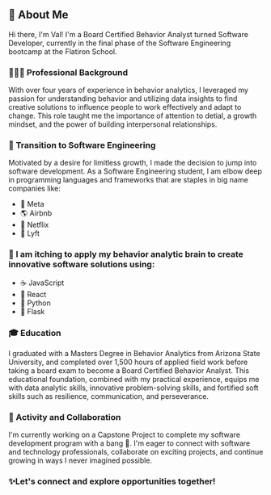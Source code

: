 ## 👋 About Me

Hi there, I'm Val! I'm a Board Certified Behavior Analyst turned Software Developer, currently in the final phase of the Software Engineering bootcamp at the Flatiron School.

### 👩🏽‍🏫 Professional Background
With over four years of experience in behavior analytics, I leveraged my passion for understanding behavior and utilizing data insights to find creative solutions to influence people to work effectively and adapt to change. This role taught me the importance of attention to detial, a growth mindset, and the power of building interpersonal relationships. 

### 🚀 Transition to Software Engineering
Motivated by a desire for limitless growth, I made the decision to jump into software development. As a Software Engineering student, I am elbow deep in programming languages and frameworks that are staples in big name companies like:
- 📱 Meta
- 🌎 Airbnb
- 🎥 Netflix
- 🚗 Lyft

### 🧠 I am itching to apply my behavior analytic brain to create innovative software solutions using:
- ☕️ JavaScript
- 🔹 React
- 🐍 Python
- 🔹 Flask

### 🎓 Education 
I graduated with a Masters Degree in Behavior Analytics from Arizona State University, and completed over 1,500 hours of applied field work before taking a board exam to become a Board Certified Behavior Analyst. This educational foundation, combined with my practical experience, equips me with data analytic skills, innovative problem-solving skills, and fortified soft skills such as resilience, communication, and perseverance. 

### 🌱 Activity and Collaboration
I'm currently working on a Capstone Project to complete my software development program with a bang 🎉.
I'm eager to connect with software and technology professionals, collaborate on exciting projects, and continue growing in ways I never imagined possible. 

### ✨Let's connect and explore opportunities together!
